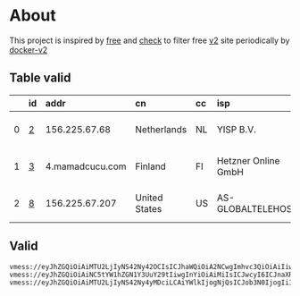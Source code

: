 
# About

This project is inspired by [free](https://github.com/freefq/free) and [check](https://github.com/yeahwu/check) to filter free [v2](https://github.com/v2fly/v2ray-core) site periodically by [docker-v2](https://hub.docker.com/r/v2ray/official)

    

## Table valid
|    | id                 | addr            | cn            | cc   | isp                 | ip                    | chatgpt          |
|---:|:-------------------|:----------------|:--------------|:-----|:--------------------|:----------------------|:-----------------|
|  0 | [2](config/2.json) | 156.225.67.68   | Netherlands   | NL   | YISP B.V.           | 154.84.1.138          | Yes (Region: NL) |
|  1 | [3](config/3.json) | 4.mamadcucu.com | Finland       | FI   | Hetzner Online GmbH | 2a01:4f9:c011:605c::1 | Yes (Region: FI) |
|  2 | [8](config/8.json) | 156.225.67.207  | United States | US   | AS-GLOBALTELEHOST   | 169.197.141.187       | Yes (Region: US) |

## Valid
```
vmess://eyJhZGQiOiAiMTU2LjIyNS42Ny42OCIsICJhaWQiOiA2NCwgImhvc3QiOiAiIiwgImlkIjogIjExMTE3ZDRjLTNiNmEtNGU3Ni04YmNjLTJiNDFiM2U5Y2E5MyIsICJuZXQiOiAidGNwIiwgInBhdGgiOiAiIiwgInBvcnQiOiA0MzU1MywgInBzIjogImdpdGh1Yi5jb20vZnJlZWZxIC0gXHU1MzU3XHU5NzVlICAyIiwgInRscyI6ICIiLCAidHlwZSI6ICJhdXRvIiwgInNlY3VyaXR5IjogImF1dG8iLCAic2tpcC1jZXJ0LXZlcmlmeSI6IHRydWUsICJzbmkiOiAiIn0=
vmess://eyJhZGQiOiAiNC5tYW1hZGN1Y3UuY29tIiwgInYiOiAiMiIsICJwcyI6ICJnaXRodWIuY29tL2ZyZWVmcSAtIFx1N2Y4ZVx1NTZmZENsb3VkRmxhcmVcdTUxNmNcdTUzZjhDRE5cdTgyODJcdTcwYjkgMyIsICJwb3J0IjogODg4MCwgImlkIjogIjUxYmE1YTlhLTRiN2MtNGM2Mi1iNGFlLTBlNTNlYzhkMzAyNCIsICJhaWQiOiAiMCIsICJuZXQiOiAid3MiLCAidHlwZSI6ICIiLCAiaG9zdCI6ICI0Lm1hbWFkY3VjdS5jb20iLCAicGF0aCI6ICIvQXJzYWxhblRhdUJvdCIsICJ0bHMiOiAiIn0=
vmess://eyJhZGQiOiAiMTU2LjIyNS42Ny4yMDciLCAiYWlkIjogNjQsICJob3N0IjogIiIsICJpZCI6ICJkNzczNTA1OC0xZGFjLTQ2MTgtOTlmZi0wYWEwNDQxZWMyZDciLCAibmV0IjogInRjcCIsICJwYXRoIjogIiIsICJwb3J0IjogNDg4OTUsICJwcyI6ICJnaXRodWIuY29tL2ZyZWVmcSAtIFx1NTM1N1x1OTc1ZSAgOCIsICJ0bHMiOiAiIiwgInR5cGUiOiAiYXV0byIsICJzZWN1cml0eSI6ICJhdXRvIiwgInNraXAtY2VydC12ZXJpZnkiOiB0cnVlLCAic25pIjogIiJ9
```

